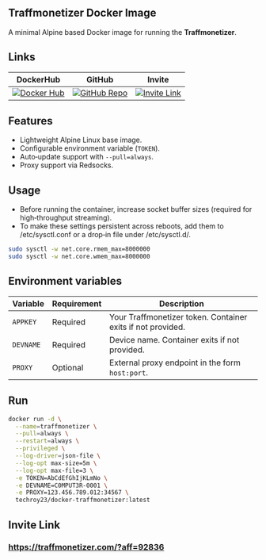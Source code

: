 ## Traffmonetizer Docker Image

A minimal Alpine based Docker image for running the **Traffmonetizer**.

## Links
| DockerHub | GitHub | Invite |
|----------|----------|----------|
| [![Docker Hub](https://img.shields.io/badge/ㅤ-View%20on%20Docker%20Hub-blue?logo=docker&style=for-the-badge)](https://hub.docker.com/r/techroy23/docker-traffmonetizer) | [![GitHub Repo](https://img.shields.io/badge/ㅤ-View%20on%20GitHub-black?logo=github&style=for-the-badge)](https://github.com/techroy23/Docker-Traffmonetizer) | [![Invite Link](https://img.shields.io/badge/ㅤ-Join%20TraffMonetizer%20Now-brightgreen?logo=linktree&style=for-the-badge)](https://traffmonetizer.com/?aff=92836) |

## Features
- Lightweight Alpine Linux base image.
- Configurable environment variable (`TOKEN`).
- Auto‑update support with `--pull=always`.
- Proxy support via Redsocks.

## Usage
- Before running the container, increase socket buffer sizes (required for high‑throughput streaming).
- To make these settings persistent across reboots, add them to /etc/sysctl.conf or a drop‑in file under /etc/sysctl.d/.

```bash
sudo sysctl -w net.core.rmem_max=8000000
sudo sysctl -w net.core.wmem_max=8000000
```

## Environment variables
| Variable | Requirement | Description |
|----------|-------------|-------------|
| `APPKEY` | Required    | Your Traffmonetizer token. Container exits if not provided. |
| `DEVNAME`| Required    | Device name. Container exits if not provided. |
| `PROXY`  | Optional    | External proxy endpoint in the form `host:port`. |

## Run
```bash
docker run -d \
  --name=traffmonetizer \
  --pull=always \
  --restart=always \
  --privileged \
  --log-driver=json-file \
  --log-opt max-size=5m \
  --log-opt max-file=3 \
  -e TOKEN=AbCdEfGhIjKLmNo \
  -e DEVNAME=C0MPUT3R-0001 \
  -e PROXY=123.456.789.012:34567 \
  techroy23/docker-traffmonetizer:latest
```

## Invite Link
### https://traffmonetizer.com/?aff=92836
